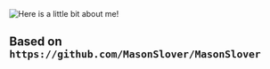 <img src="https://raw.githubusercontent.com/imwendi/TitleAnimation/master/wendi_animation.gif" alt="Here is a little bit about me!">

## Based on `https://github.com/MasonSlover/MasonSlover`
